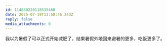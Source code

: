 ```yaml
---
id: 114880220118535460
date: 2025-07-19T13:50:46.243Z
reply: false
media_attachments: 0
---
```


我以为暑假了可以正式开始减肥了，结果暑假外地回来避暑的更多，吃饭更多了。

